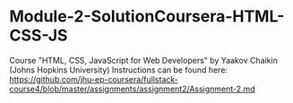 # Module-2-SolutionCoursera-HTML-CSS-JS
Course "HTML, CSS, JavaScript for Web Developers" by Yaakov Chaikin (Johns Hopkins University)
Instructions can be found here: https://github.com/jhu-ep-coursera/fullstack-course4/blob/master/assignments/assignment2/Assignment-2.md

